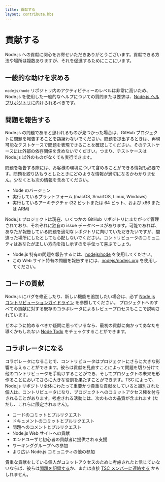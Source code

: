 ```yaml
---
title: 貢献する
layout: contribute.hbs
---
```


<!--
# Contributing

Thank you for your interest in contributing to Node.js! There are multiple ways and places you can contribute, and we're here to help facilitate that.

 -->
# 貢献する

Node.js への貢献に関心をお寄せいただきありがとうございます。貢献できる方法や場所は複数ありますが、それを促進するためにここにいます。

<!--
## Asking for General Help

Because the level of activity in the `nodejs/node` repository is so high, questions or requests for general help using Node.js should be directed at the [Node.js help repository](https://github.com/nodejs/help/issues).

 -->
## 一般的な助けを求める

`nodejs/node` リポジトリ内のアクティビティーのレベルは非常に高いため、Node.js を使用した一般的なヘルプについての質問または要求は、[Node.js ヘルプリポジトリ](https://github.com/nodejs/help/issues)に向けられるべきです。

<!--
## Reporting an Issue

If you have found what you believe to be an issue with Node.js please do not hesitate to file an issue on the GitHub project. When filing your issue please make sure you can express the issue with a reproducible test case, and that test case should not include any external dependencies. That is to say, the test case can be executed without anything more than Node.js itself.

When reporting an issue we also need as much information about your environment that you can include. We never know what information will be pertinent when trying narrow down the issue. Please include at least the following information:

* Version of Node
* Platform you're running on (macOS, SmartOS, Linux, Windows)
* Architecture you're running on (32bit or 64bit and x86 or ARM)

The Node.js project is currently managed across a number of separate GitHub repositories, each with their own separate issues database. If possible, please direct any issues you are reporting to the appropriate repository but don't worry if things happen to get put in the wrong place, the community of contributors will be more than happy to help get you pointed in the right direction.

* To report issues specific to Node.js, please use [nodejs/node](https://github.com/nodejs/node)
* To report issues specific to this website, please use [nodejs/nodejs.org](https://github.com/nodejs/nodejs.org/issues)

 -->
## 問題を報告する

Node.js の問題であると思われるものが見つかった場合は、GitHub プロジェクトに問題を報告することを躊躇わないでください。問題を提出するときは、再現可能なテストケースで問題を表現できることを確認してください。そのテストケースには外部の依存関係を含めないでください。つまり、テストケースは Node.js 以外のものがなくても実行できます。

問題を報告する際には、お客様の環境について含めることができる情報も必要です。問題を絞り込もうとしたときにどのような情報が適切になるかわかりません。少なくとも次の情報を含めてください。

* Node のバージョン
* 実行しているプラットフォーム (macOS, SmartOS, Linux, Windows)
* 実行しているアーキテクチャ (32 ビットまたは 64 ビット、および x86 または ARM)

Node.js プロジェクトは現在、いくつかの GitHub リポジトリにまたがって管理されており、それぞれに独自の issue データベースがあります。可能であれば、あなたが報告している問題を適切なレポジトリに向けていただきたいですが、間違った場所にしたとしても心配しないでください。コントリビュータのコミュニティはあなたが正しい方向を指し示すのを手伝って喜ぶでしょう。

* Node.js 特有の問題を報告するには、[nodejs/node](https://github.com/nodejs/node) を使用してください。
* この Web サイト特有の問題を報告するには、[nodejs/nodejs.org](https://github.com/nodejs/nodejs.org/issues) を使用してください。

<!--
## Code contributions

If you'd like to fix bugs or add a new feature to Node.js, please make sure you consult the [Node.js Contribution Guidelines](https://github.com/nodejs/node/blob/master/CONTRIBUTING.md#pull-requests). The review process by existing collaborators for all contributions to the project is explained there as well.

If you are wondering how to start, you can check [Node Todo](https://www.nodetodo.org/) which may guide you towards your first contribution.

 -->
## コードの貢献

Node.js にバグを修正したり、新しい機能を追加したい場合は、必ず [Node.js コントリビューションガイドライン](https://github.com/nodejs/node/blob/master/CONTRIBUTING.md#pull-requests) を参照してください。 プロジェクトへのすべての貢献に対する既存のコラボレータによるレビュープロセスもここで説明されています。

どのように始めるべきか疑問に思っているなら、最初の貢献に向かってあなたを導くかもしれない [Node Todo](https://www.nodetodo.org/) をチェックすることができます。

<!--
## Becoming a collaborator

By becoming a collaborator, contributors can have even more impact on the project. They can help other contributors by reviewing their contributions, triage issues and take an even bigger part in shaping the project's future. Individuals identified by the TSC as making significant and valuable contributions across any Node.js repository may be made Collaborators and given commit access to the project. Activities taken into consideration include (but are not limited to) the quality of:

* code commits and pull requests
* documentation commits and pull requests
* comments on issues and pull requests
* contributions to the Node.js website
* assistance provided to end users and novice contributors
* participation in Working Groups
* other participation in the wider Node.js community

If individuals making valuable contributions do not believe they have been considered for commit access, they may [log an issue](https://github.com/nodejs/TSC/issues) or [contact a TSC member](https://github.com/nodejs/TSC#current-members) directly.

 -->
## コラボレータになる

コラボレータになることで、コントリビュータはプロジェクトにさらに大きな影響を与えることができます。彼らは貢献を見直すことによって問題を切り分けて他のコントリビュータを手助けすることができ、そしてプロジェクトの未来を形作ることにおいてさらに大きな役割を果たすことができます。TSC によって、Node.js リポジトリ全体にわたって重要かつ貴重な貢献をしていると識別された個人は、コントリビュータになり、プロジェクトへのコミットアクセス権を付与されることがあります。考慮される活動には、次のものの品質が含まれます (ただし、これらに限定されません)。

* コードのコミットとプルリクエスト
* ドキュメントのコミットとプルリクエスト
* 問題へのコメントとプルリクエスト
* Node.js Web サイトへの貢献
* エンドユーザと初心者の貢献者に提供される支援
* ワーキンググループへの参加
* より広い Node.js コミュニティの他の参加

貴重な貢献をしている個人がコミットアクセスのために考慮されたと信じていないならば、彼らは[問題を記録する](https://github.com/nodejs/TSC/issues)か、または直接 [TSC メンバーに連絡する](https://github.com/nodejs/TSC#current-members) かもしれません。
